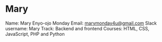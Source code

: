 # Mary
Name: Mary Enyo-ojo Monday
Email: marymonday4u@gmail.com
Slack username: Mary
Track: Backend and frontend
Courses: HTML, CSS, JavaScript, PHP and Python
